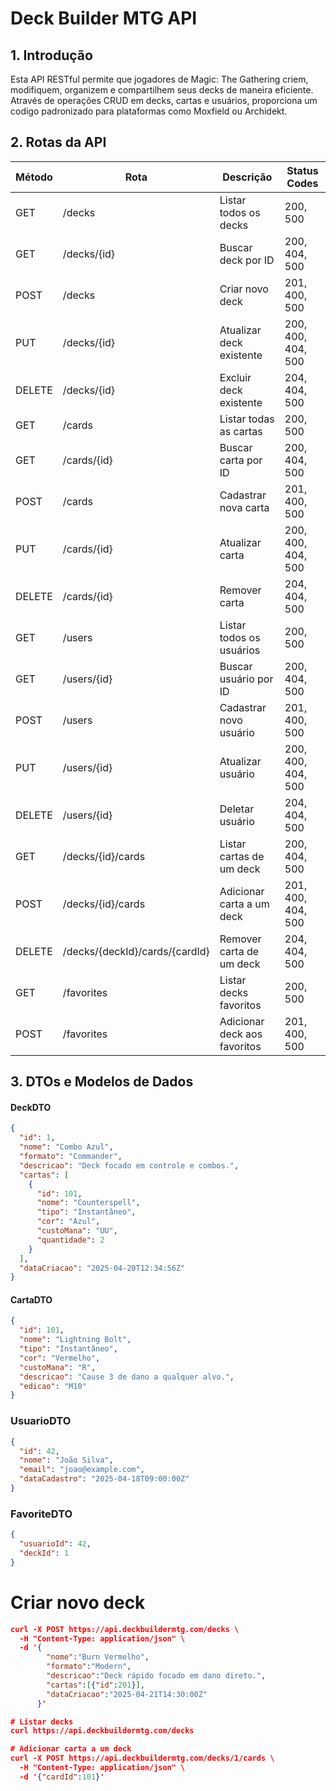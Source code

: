 # Deck Builder MTG API

## 1. Introdução

Esta API RESTful permite que jogadores de Magic: The Gathering criem, modifiquem, organizem e compartilhem seus decks de maneira eficiente. Através de operações CRUD em decks, cartas e usuários, proporciona um codigo padronizado para plataformas como Moxfield ou Archidekt.

## 2. Rotas da API

| Método | Rota                              | Descrição                                | Status Codes        |
|--------|-----------------------------------|------------------------------------------|---------------------|
| GET    | /decks                            | Listar todos os decks                    | 200, 500            |
| GET    | /decks/{id}                       | Buscar deck por ID                       | 200, 404, 500       |
| POST   | /decks                            | Criar novo deck                          | 201, 400, 500       |
| PUT    | /decks/{id}                       | Atualizar deck existente                 | 200, 400, 404, 500  |
| DELETE | /decks/{id}                       | Excluir deck existente                   | 204, 404, 500       |
| GET    | /cards                            | Listar todas as cartas                   | 200, 500            |
| GET    | /cards/{id}                       | Buscar carta por ID                      | 200, 404, 500       |
| POST   | /cards                            | Cadastrar nova carta                     | 201, 400, 500       |
| PUT    | /cards/{id}                       | Atualizar carta                          | 200, 400, 404, 500  |
| DELETE | /cards/{id}                       | Remover carta                            | 204, 404, 500       |
| GET    | /users                            | Listar todos os usuários                 | 200, 500            |
| GET    | /users/{id}                       | Buscar usuário por ID                    | 200, 404, 500       |
| POST   | /users                            | Cadastrar novo usuário                   | 201, 400, 500       |
| PUT    | /users/{id}                       | Atualizar usuário                        | 200, 400, 404, 500  |
| DELETE | /users/{id}                       | Deletar usuário                          | 204, 404, 500       |
| GET    | /decks/{id}/cards                 | Listar cartas de um deck                 | 200, 404, 500       |
| POST   | /decks/{id}/cards                 | Adicionar carta a um deck                | 201, 400, 404, 500  |
| DELETE | /decks/{deckId}/cards/{cardId}    | Remover carta de um deck                 | 204, 404, 500       |
| GET    | /favorites                        | Listar decks favoritos                   | 200, 500            |
| POST   | /favorites                        | Adicionar deck aos favoritos             | 201, 400, 500       |

## 3. DTOs e Modelos de Dados

#### DeckDTO
```json
{
  "id": 1,
  "nome": "Combo Azul",
  "formato": "Commander",
  "descricao": "Deck focado em controle e combos.",
  "cartas": [
    {
      "id": 101,
      "nome": "Counterspell",
      "tipo": "Instantâneo",
      "cor": "Azul",
      "custoMana": "UU",
      "quantidade": 2
    }
  ],
  "dataCriacao": "2025-04-20T12:34:56Z"
}
```

#### CartaDTO
```json
{
  "id": 101,
  "nome": "Lightning Bolt",
  "tipo": "Instantâneo",
  "cor": "Vermelho",
  "custoMana": "R",
  "descricao": "Cause 3 de dano a qualquer alvo.",
  "edicao": "M10"
}
```

### UsuarioDTO
```json
{
  "id": 42,
  "nome": "João Silva",
  "email": "joao@example.com",
  "dataCadastro": "2025-04-18T09:00:00Z"
}
```

### FavoriteDTO
```json
{
  "usuarioId": 42,
  "deckId": 1
}
```

# Criar novo deck
```json
curl -X POST https://api.deckbuildermtg.com/decks \
  -H "Content-Type: application/json" \
  -d '{
        "nome":"Burn Vermelho",
        "formato":"Modern",
        "descricao":"Deck rápido focado em dano direto.",
        "cartas":[{"id":201}],
        "dataCriacao":"2025-04-21T14:30:00Z"
      }'

# Listar decks
curl https://api.deckbuildermtg.com/decks

# Adicionar carta a um deck
curl -X POST https://api.deckbuildermtg.com/decks/1/cards \
  -H "Content-Type: application/json" \
  -d '{"cardId":101}'